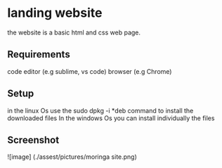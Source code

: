 # landing website
the website is a basic html and css web page.
## Requirements
code editor (e.g sublime, vs code)
browser (e.g Chrome)

## Setup
in the linux Os use the sudo dpkg -i *deb command to install the downloaded files
 In the windows Os you can install individually the files
 
 ## Screenshot
 ![image] (./assest/pictures/moringa site.png)
